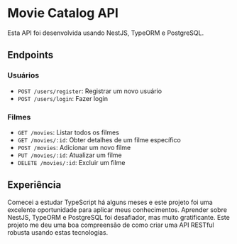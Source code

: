 # Movie Catalog API

Esta API foi desenvolvida usando NestJS, TypeORM e PostgreSQL.

## Endpoints

### Usuários

- `POST /users/register`: Registrar um novo usuário
- `POST /users/login`: Fazer login

### Filmes

- `GET /movies`: Listar todos os filmes
- `GET /movies/:id`: Obter detalhes de um filme específico
- `POST /movies`: Adicionar um novo filme
- `PUT /movies/:id`: Atualizar um filme
- `DELETE /movies/:id`: Excluir um filme

## Experiência

Comecei a estudar TypeScript há alguns meses e este projeto foi uma excelente oportunidade para aplicar meus conhecimentos. Aprender sobre NestJS, TypeORM e PostgreSQL foi desafiador, mas muito gratificante. Este projeto me deu uma boa compreensão de como criar uma API RESTful robusta usando estas tecnologias.
